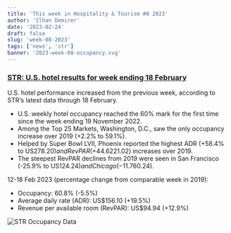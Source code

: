 ```yaml
---
title: 'This week in Hospitality & Tourism #8 2023'
author: 'Ilhan Demirer'
date: '2023-02-24'
draft: false
slug: 'week-08-2023'
tags: ['news', 'str']
banner: '2023-week-08-occupancy.svg'
---
```


### [STR: U.S. hotel results for week ending 18 February](https://str.com/press-release/str-us-hotel-results-week-ending-18-february)

U.S. hotel performance increased from the previous week, according to STR‘s latest data through 18 February.

- U.S. weekly hotel occupancy reached the 60% mark for the first time since the week ending 19 November 2022.
- Among the Top 25 Markets, Washington, D.C., saw the only occupancy increase over 2019 (+2.2% to 59.1%).
- Helped by Super Bowl LVII, Phoenix reported the highest ADR (+58.4% to US$278.20) and RevPAR (+44.6% to US$221.02) increases over 2019.
- The steepest RevPAR declines from 2019 were seen in San Francisco (-25.9% to US$124.24) and Chicago (-11.7% to US$60.24).

12-18 Feb 2023 (percentage change from comparable week in 2019):

- Occupancy: 60.8% (-5.5%)
- Average daily rate (ADR): US$156.10 (+19.5%)
- Revenue per available room (RevPAR): US$94.94 (+12.9%)

![STR Occupancy Data](/images/blogimages/2023-week-08-occupancy.svg)
